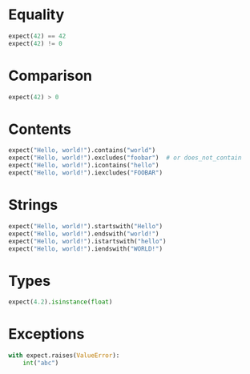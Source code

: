 # Equality

```python
expect(42) == 42
expect(42) != 0
```

# Comparison

```python
expect(42) > 0
```

# Contents

```python
expect("Hello, world!").contains("world")
expect("Hello, world!").excludes("foobar")  # or does_not_contain
expect("Hello, world!").icontains("hello")
expect("Hello, world!").iexcludes("FOOBAR")
```

# Strings

```python
expect("Hello, world!").startswith("Hello")
expect("Hello, world!").endswith("world!")
expect("Hello, world!").istartswith("hello")
expect("Hello, world!").iendswith("WORLD!")
```

# Types

```python
expect(4.2).isinstance(float)
```

# Exceptions

```python
with expect.raises(ValueError):
    int("abc")
```

